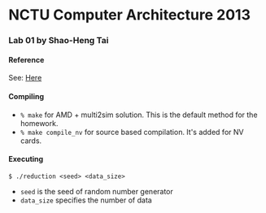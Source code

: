 NCTU Computer Architecture 2013
==================
 
### Lab 01 by Shao-Heng Tai

#### Reference 
See: [Here](https://sites.google.com/a/g2.nctu.edu.tw/course2013fall_computerarchitecture/announcements/lab1addreductionwithopencl) 

#### Compiling
- ` % make ` for AMD + multi2sim solution. 
  This is the default method for the homework.
- ` % make compile_nv ` for source based compilation.
  It's added for NV cards.

#### Executing
    $ ./reduction <seed> <data_size> 
- `seed` is the seed of random number generator
- `data_size` specifies the number of data

